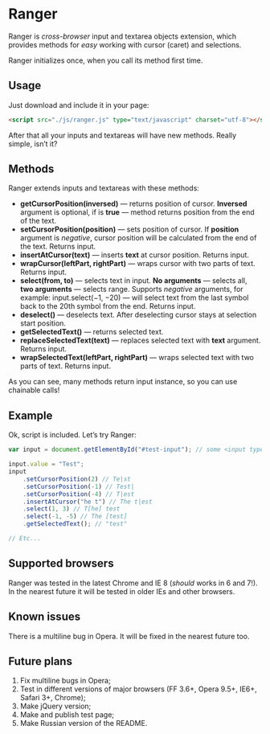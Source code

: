 # Ranger

Ranger is _cross-browser_ input and textarea objects extension, which provides methods for _easy_ working with cursor (caret) and selections.

Ranger initializes once, when you call its method first time.

## Usage

Just download and include it in your page:

```html
<script src="./js/ranger.js" type="text/javascript" charset="utf-8"></script>
```

After that all your inputs and textareas will have new methods. Really simple, isn’t it?

## Methods

Ranger extends inputs and textareas with these methods:

- __getCursorPosition(inversed)__ — returns position of cursor. __Inversed__ argument is optional, if is __true__ — method returns position from the end of the text.
- __setCursorPosition(position)__ — sets position of cursor. If __position__ argument is _negative_, cursor position will be calculated from the end of the text. Returns input.
- __insertAtCursor(text)__ — inserts __text__ at cursor position. Returns input.
- __wrapCursor(leftPart, rightPart)__ — wraps cursor with two parts of text. Returns input.
- __select(from, to)__ — selects text in input. __No arguments__ — selects all, __two arguments__ — selects range. Supports _negative_ arguments, for example: input.select(−1, −20) — will select text from the last symbol back to the 20th symbol from the end. Returns input.
- __deselect()__ — deselects text. After deselecting cursor stays at selection start position.
- __getSelectedText()__ — returns selected text.
- __replaceSelectedText(text)__ — replaces selected text with __text__ argument. Returns input.
- __wrapSelectedText(leftPart, rightPart)__ — wraps selected text with two parts of text. Returns input.

As you can see, many methods return input instance, so you can use chainable calls!

## Example

Ok, script is included. Let’s try Ranger:

```javascript
var input = document.getElementById("#test-input"); // some <input type="text" id="test-input" />

input.value = "Test";
input
	.setCursorPosition(2) // Te|st
	.setCursorPosition(-1) // Test|
	.setCursorPosition(-4) // T|est
	.insertAtCursor("he t") // The t|est
	.select(1, 3) // T[he] test
	.select(-1, -5) // The [test]
	.getSelectedText(); // "test"

// Etc...
```

## Supported browsers

Ranger was tested in the latest Chrome and IE 8 (_should_ works in 6 and 7!). In the nearest future it will be tested in older IEs and other browsers.

## Known issues

There is a multiline bug in Opera. It will be fixed in the nearest future too.

## Future plans

1. Fix multiline bugs in Opera;
3. Test in different versions of major browsers (FF 3.6+, Opera 9.5+, IE6+, Safari 3+, Chrome);
4. Make jQuery version;
5. Make and publish test page;
6. Make Russian version of the README.
